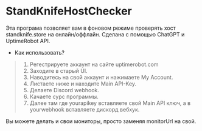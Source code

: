# StandKnifeHostChecker

Эта програма позволяет вам в фоновом режиме проверять хост standknife.store на онлайн/оффлайн.
Сделана с помощью ChatGPT и UptimeRobot API.

- Как использовать?

> 1. Регестрируете аккаунт на сайте uptimerobot.com
> 2. Заходите в старый UI.
> 3. Наводитесь на свой аккаунт и нажимаете My Account.
> 4. Листаете ниже и находите Main API-Key.
> 5. Делаете Discord webhook.
> 6. Качаете сурс программы.
> 7. Далее там где yourapikey вставляете свой Main API ключ, а в yourwebhook вставляете дискорд вебхук.

Вы можете делать и свои мониторы, просто заменяя monitorUrl на свой.
